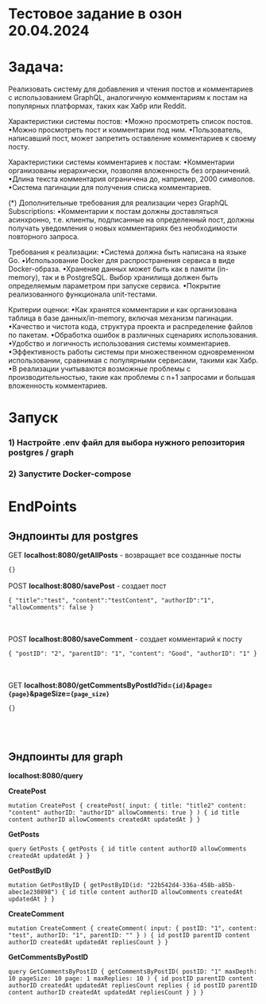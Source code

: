 # Тестовое задание в озон 20.04.2024

# Задача:

Реализовать систему для добавления и чтения постов и комментариев с использованием GraphQL, аналогичную комментариям к постам на популярных платформах, таких как Хабр или Reddit.

Характеристики системы постов:
•Можно просмотреть список постов.
•Можно просмотреть пост и комментарии под ним.
•Пользователь, написавший пост, может запретить оставление комментариев к своему посту.

Характеристики системы комментариев к постам:
•Комментарии организованы иерархически, позволяя вложенность без ограничений.
•Длина текста комментария ограничена до, например, 2000 символов.
•Система пагинации для получения списка комментариев.

(*) Дополнительные требования для реализации через GraphQL Subscriptions:
•Комментарии к постам должны доставляться асинхронно, т.е. клиенты, подписанные на определенный пост, должны получать уведомления о новых комментариях без необходимости повторного запроса.

Требования к реализации:
•Система должна быть написана на языке Go.
•Использование Docker для распространения сервиса в виде Docker-образа.
•Хранение данных может быть как в памяти (in-memory), так и в PostgreSQL. Выбор хранилища должен быть определяемым параметром при запуске сервиса.
•Покрытие реализованного функционала unit-тестами.

Критерии оценки:
•Как хранятся комментарии и как организована таблица в базе данных/in-memory, включая механизм пагинации.
•Качество и чистота кода, структура проекта и распределение файлов по пакетам.
•Обработка ошибок в различных сценариях использования.
•Удобство и логичность использования системы комментариев.
•Эффективность работы системы при множественном одновременном использовании, сравнимая с популярными сервисами, такими как Хабр.
•В реализации учитываются возможные проблемы с производительностью, такие как проблемы с n+1 запросами и большая вложенность комментариев.


# Запуск

### 1) Настройте .env файл для выбора нужного репозитория postgres / graph<br>
### 2) Запустите Docker-compose

# EndPoints

## Эндпоинты для postgres

GET **localhost:8080/getAllPosts** - возвращает все созданные посты

`{}`
<br><br>
POST **localhost:8080/savePost** - создает пост

`{
"title":"test",
"content":"testContent",
"authorID":"1",
"allowComments": false
}`


<br><br>
POST **localhost:8080/saveComment** - создает комментарий к посту

`{
"postID": "2",
"parentID": "1",
"content": "Good",
"authorID": "1"
}`

<br><br>
GET **localhost:8080/getCommentsByPostId?id=`{id}`&page=`{page}`&pageSize=`{page_size}`**

`{}`

<br><br>
## Эндпоинты для graph

**localhost:8080/query**

**CreatePost**

`mutation CreatePost {
createPost(
input: {
title: "title2"
content: "content"
authorID: "authorID"
allowComments: true
}
) {
id
title
content
authorID
allowComments
createdAt
updatedAt
}
}`

**GetPosts**

`query GetPosts {
getPosts {
id
title
content
authorID
allowComments
createdAt
updatedAt
}
}`

**GetPostByID**

`mutation GetPostByID {
getPostByID(id: "22b542d4-336a-458b-a85b-abec1e230898") {
id
title
content
authorID
allowComments
createdAt
updatedAt
}
}`

**CreateComment**

`mutation CreateComment {
createComment(
input: { postID: "1", content: "test", authorID: "1", parentID: "" }
) {
id
postID
parentID
content
authorID
createdAt
updatedAt
repliesCount
}
}
`

**GetCommentsByPostID**

`query GetCommentsByPostID {
getCommentsByPostID(
postID: "1"
maxDepth: 10
pageSize: 10
page: 1
maxReplies: 10
) {
id
postID
parentID
content
authorID
createdAt
updatedAt
repliesCount
replies {
id
postID
parentID
content
authorID
createdAt
updatedAt
repliesCount
}
}
}`


